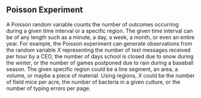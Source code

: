 ## Poisson Experiment

A Poisson random variable counts the number of outcomes occurring during a given time interval or a specific region. The given time interval can be of any length such as a minute, a day, a week, a month, or even an entire year. For example, the Poisson experiment can generate observations from the random variable $X$ representing the number of text messages received per hour by a CEO, the number of days school is closed due to snow during the winter, or the number of games postponed due to rain during a baseball season. The given specific region could be a line segment, an area, a volume, or maybe a piece of material. Using regions, $X$ could be the number of field mice per acre, the number of bacteria in a given culture, or the number of typing errors per page.

